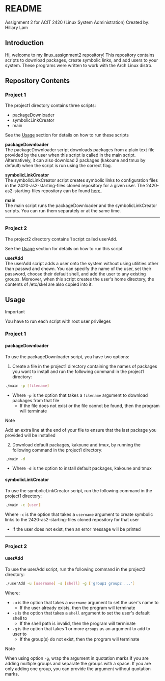 # README
Assignment 2 for ACIT 2420 (Linux System Administration)
Created by: Hillary Lam

## Introduction
Hi, welcome to my linux_assignment2 repository! This repository contains scripts to download packages, create symbolic links, and add users to your system. These programs were written to work with the Arch Linux distro.

## Repository Contents

### Project 1

The project1 directory contains three scripts:
- packageDownloader
- symbolicLinkCreator
- main

See the [Usage](#Usage) section for details on how to run these scripts

**packageDownloader** <br>
The packageDownloader script downloads packages from a plain text file provided by the user when this script is called in the main script. Alternatively, it can also download 2 packages (kakoune and tmux by default) when the script is run using the correct flag.

**symbolicLinkCreator** <br>
The symbolicLinkCreator script creates symbolic links to configuration files in the 2420-as2-starting-files cloned repository for a given user. The 2420-as2-starting-files repository can be found [here.](https://gitlab.com/cit2420/2420-as2-starting-files)

**main** <br>
The main script runs the packageDownloader and the symbolicLinkCreator scripts. You can run them separately or at the same time.

---

### Project 2

The project2 directory contains 1 script called userAdd.

See the [Usage](#Usage) section for details on how to run this script

**userAdd** <br>
The userAdd script adds a user onto the system without using utilities other than passwd and chown. You can specify the name of the user, set their password, choose their default shell, and add the user to any existing groups. Moreover, when this script creates the user's home directory, the contents of /etc/skel are also copied into it.

## Usage

> [!important]
> You have to run each script with root user privileges

### Project 1

#### packageDownloader

To use the packageDownloader script, you have two options:
1. Create a file in the project1 directory containing the names of packages you want to install and run the following command in the project1 directory:
```bash
./main -p [filename]
```
- Where `-p` is the option that takes a `filename` argument to download packages from that file
	- If the file does not exist or the file cannot be found, then the program will terminate

 > [!Note]
 > Add an extra line at the end of your file to ensure that the last package you provided will be installed

2. Download default packages, kakoune and tmux, by running the following command in the project1 directory:
```bash
./main -d
```
- Where `-d` is the option to install default packages, kakoune and tmux

#### symbolicLinkCreator

To use the symbolicLinkCreator script, run the following command in the project1 directory:
```bash
./main -c [user]
```
Where `-c` is the option that takes a `username` argument to create symbolic links to the 2420-as2-starting-files cloned repository for that user
- If the user does not exist, then an error message will be printed

---

### Project 2

#### userAdd

To use the userAdd script, run the following command in the project2 directory:
```bash
./userAdd -u [username] -s [shell] -g ['group1 group2 ...']
```
Where:
- `-u` is the option that takes a `username` argument to set the user's name to
  - If the user already exists, then the program will terminate
- `-s` is the option that takes a `shell` argument to set the user's default shell to
  - If the shell path is invalid, then the program will terminate
- `-g` is the option that takes 1 or more `groups` as an argument to add to user to
  - If the group(s) do not exist, then the program will terminate

> [!Note]
> When using option `-g`,  wrap the argument in quotation marks if you are adding multiple groups and separate the groups with a space. If you are only adding one group, you can provide the argument without quotation marks.


